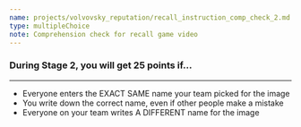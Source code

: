 ```yaml
---
name: projects/volvovsky_reputation/recall_instruction_comp_check_2.md
type: multipleChoice
note: Comprehension check for recall game video
---
```


### During Stage 2, you will get 25 points if...

---

- Everyone enters the EXACT SAME name your team picked for the image
- You write down the correct name, even if other people make a mistake
- Everyone on your team writes A DIFFERENT name for the image

